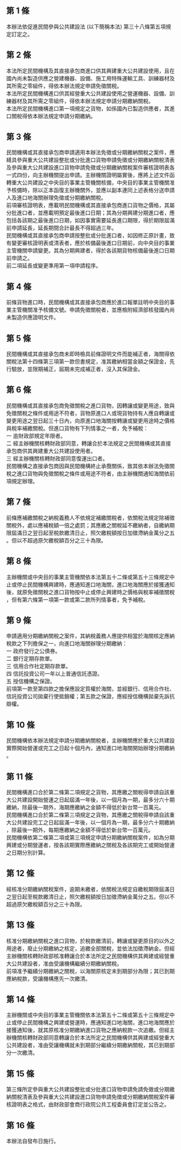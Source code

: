 第 1 條
-------
本辦法依促進民間參與公共建設法 (以下簡稱本法) 第三十八條第五項規  
定訂定之。

第 2 條
-------
本法所定民間機構及其直接承包商進口供其興建重大公共建設使用，且在  
國內尚未製造供應之營建機器、設備、施工用特殊運輸工具、訓練器材及  
其所需之零組件，得依本辦法規定申請免徵關稅。  
本法所定民間機構進口供其經營重大公共建設使用之營運機器、設備、訓  
練器材及其所需之零組件，得依本辦法規定申請分期繳納關稅。  
本法所定民間機構進口第一項規定之貨物，如係國內已製造供應者，其進  
口關稅得依本辦法規定申請分期繳納。

第 3 條
-------
民間機構或其直接承包商申請適用本辦法免徵或分期繳納關稅之案件，應  
繕具參與重大公共建設整批或分批進口貨物申請免徵或分期繳納關稅清表  
及參與重大公共建設進口貨物申請免徵或分期繳納關稅案件審核證明表各  
一式四份，向主辦機關提出申請。主辦機關證明屬實後，應將上述文件函  
轉重大公共建設之中央目的事業主管機關核備，中央目的事業主管機關准  
予核備時，除以正本函復主辦機關外，並應以副本連同上述表格分送申請  
人及進口地海關辦理免徵或分期繳納關稅。  
前項審核證明表，應載明民間機構或其直接承包商進口貨物之價格，其屬  
分批進口者，並應載明預定最後進口日期；其為分期興建分期進口者，應  
包括各該期之最後進口日期，如因事實需要延長進口期限，得於期限屆滿  
前申請延長，延長期間合計最長不得超過三年。  
民間機構或其直接承包商申請按整批或分批進口者，如因修正原計畫，致  
有變更審核證明表或清表者，應於核備最後進口日期前，向中央目的事業  
主管機關申請變更。其為分期興建者，得於各該期貨物核備最後進口日期  
前申請之。  
前二項延長或變更準用第一項申請程序。

第 4 條
-------
前條貨物進口時，民間機構或其直接承包商應於進口報單註明中央目的事  
業主管機關准予核備文號。申請免徵關稅者，並應檢附經濟部核發國內尚  
未製造供應證明文件。

第 5 條
-------
民間機構或其直接承包商未即時檢具前條證明文件而能補正者，海關得依  
關稅法第十四條第三項第一款但書規定，准其繳納相當金額之保證金，先  
行驗放，並限期補正，屆期未完成補正者，沒入其保證金。

第 6 條
-------
民間機構或其直接承包商免徵關稅之進口貨物，因轉讓或變更用途，致與  
免徵關稅之條件或用途不符者，貨物原進口人或現貨物持有人應自轉讓或  
變更用途之翌日起三十日內，向原進口地海關按轉讓或變更用途時之價格  
與稅率補繳關稅。但進口貨物有下列情事之一者，免予補稅：  
一  逾財政部規定年限者。  
二  經主辦機關核轉財政部同意，轉讓合於本法規定之民間機構或其直接  
    承包商供其興建重大公共建設使用者。  
三  經主辦機關核轉財政部同意復運出口者。  
民間機構之直接承包商因與民間機構終止承攬關係，致其依本辦法免徵關  
稅之進口貨物與免徵關稅之條件或用途不符者，由主辦機關通知海關依前  
項規定辦理。

第 7 條
-------
前條應補繳關稅之納稅義務人不依規定補繳關稅者，依關稅法規定除補徵  
關稅外，處以應補稅額一倍之處罰；其應繳之關稅延不繳納者，自繳納期  
限屆滿日之翌日起至稅款繳清日止，照欠繳稅額按日加徵滯納金萬分之五  
。但以不超過原欠繳稅額百分之三十為限。

第 8 條
-------
主辦機關或中央目的事業主管機關依本法第五十二條或第五十三條規定中  
止或停止民間機構興建時，應通知進口地海關，進口地海關應於接獲通知  
後，就原免徵關稅之進口貨物按中止或停止興建時之價格與稅率補徵關稅  
，但有第六條第一項第一款或第二款所列情事者，免予補稅。

第 9 條
-------
申請適用分期繳納關稅之案件，其納稅義務人應提供相當於海關核定應納  
稅款之下列擔保之一，向進口地海關辦理分期繳納：  
一  政府發行之公債券。  
二  銀行定期存款單。  
三  信用合作社定期存款單。  
四  信託投資公司一年以上普通信託憑證。  
五  授信機構之保證。  
前項第一款至第四款之擔保應設定質權於海關，並經銀行、信用合作社、  
信託投資公司拋棄行使抵銷權；第五款之保證，應經授信機構拋棄先訴抗  
辯權。

第 10 條
--------
民間機構依本辦法規定申請分期繳納關稅者，主辦機關應於重大公共建設  
實際開始營運或完工之日起十個月內，通知進口地海關開始辦理分期繳納  
。

第 11 條
--------
民間機構進口合於第二條第二項規定之貨物，其應繳之關稅得申請自該重  
大公共建設開始營運之日起屆滿一年後，以一個月為一期，最多分六十期  
繳納，除最後一期外，海期應繳納之金額不得低於新台幣一百萬元。  
民間機構進口合於第二條第三項規定之貨物，其應繳之關稅得申請自該重  
大公共建設完工之日起屆滿一年後，以一個月為一期，最多分六十期繳納  
，除最後一期外，每期應繳納之金額不得低於新台幣一百萬元。  
民間機構依第二條第二項或第三項規定申請分期繳納關稅案件，如為分期  
興建或分期營運者，按各該期實際應繳納之關稅及各該期完工或開始營運  
之日期分別計算。

第 12 條
--------
經核准分期繳納關稅案件，逾期未繳者，依關稅法規定自繳稅期限屆滿日  
之翌日起至稅款繳清日止，照欠繳稅額按日加徵滯納金萬分之五。但以不  
超過原欠繳稅額百分之三十為限。

第 13 條
--------
核准分期繳納關稅之進口貨物，於稅款繳清前，轉讓或變更原目的以外之  
用途者，廢止分期繳納之核定，追繳全部關稅，並依法加徵滯納金。但經  
主辦機關核轉財政部核准轉讓合於本法所定之民間機構供其興建或經營重  
大公共建設者，准由受讓機構繼續分期繳納關稅。  
前項准予繼續分期繳納之關稅，以海關原核定未到期部分為限；其已到期  
應納稅款，受讓機構應先一次繳清。

第 14 條
--------
主辦機關或中央目的事業主管機關依本法第五十二條或第五十三條規定中  
止或停止民間機構之興建或營運時，應通知進口地海關，進口地海關應於  
接獲通知後，就其原核准分期繳納進口貨物之應納稅款一次追繳。但經主  
辦機關核轉財政部同意轉讓合於本法所定之民間機構供其興建或經營重大  
公共建設者，准由受讓機構就未到期部分繼續分期繳納關稅，其已到期部  
分一次繳清。

第 15 條
--------
第三條所定參與重大公共建設整批或分批進口貨物申請免請免徵或分期繳  
納關稅清表及參與重大公共建設進口貨物申請免徵或分期繳納關稅案件審  
核證明表之格式，由財政部會商行政院公共工程委員會訂定並公告之。

第 16 條
--------
本辦法自發布日施行。

